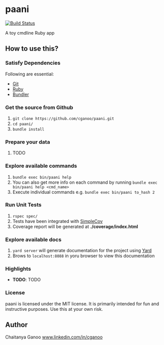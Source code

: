 paani
========
[![Build Status](https://travis-ci.org/cganoo/paani.svg?branch=master)](https://travis-ci.org/cganoo/paani)

A toy cmdline Ruby app 

## How to use this?

### Satisfy Dependencies

Following are essential:

* [Git](http://git-scm.com/downloads)
* [Ruby](https://www.ruby-lang.org/en/documentation/installation/)
* [Bundler](http://bundler.io/)

### Get the source from Github

1. `git clone https://github.com/cganoo/paani.git`
2. `cd paani/`
3. `bundle install`

### Prepare your data

1. TODO 

### Explore available commands

1. `bundle exec bin/paani help`
2. You can also get more info on each command by running `bundle exec bin/paani help <cmd_name>`
3. Execute individual commands e.g. `bundle exec bin/paani to_hash 2`

### Run Unit Tests
1. `rspec spec/`
2. Tests have been integrated with [SimpleCov](https://github.com/colszowka/simplecov)
3. Coverage report will be generated at <b>./coverage/index.html</b>

### Explore available docs
1. `yard server` will generate documentation for the project using [Yard](http://yardoc.org/)
2. Brows to `localhost:8088` in yoru browser to view this documentation

### Highlights

* <b>TODO</b>: TODO

### License

paani is licensed under the MIT license. It is primarily intended for fun and instructive purposes.
Use this at your own risk.

## Author

Chaitanya Ganoo
www.linkedin.com/in/cganoo
